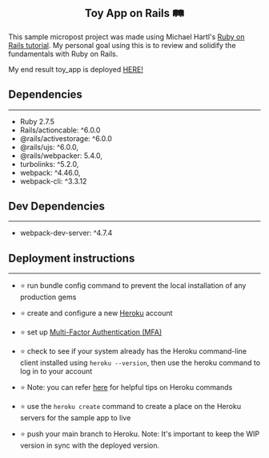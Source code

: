 <h2 align="center"> Toy App on Rails 🛤️</h2>

This sample micropost project was made using Michael Hartl's [Ruby on Rails tutorial](https://www.railstutorial.org/book). My personal goal using this is to review and solidify the fundamentals with Ruby on Rails.

My end result toy_app is deployed [HERE!](https://agile-gorge-31668.herokuapp.com/) 

## Dependencies
---
* Ruby 2.7.5
* Rails/actioncable: ^6.0.0
* @rails/activestorage: ^6.0.0
* @rails/ujs: ^6.0.0,
* @rails/webpacker: 5.4.0,
* turbolinks: ^5.2.0,
* webpack: ^4.46.0,
* webpack-cli: ^3.3.12

## Dev Dependencies
---
* webpack-dev-server: ^4.7.4

## Deployment instructions
---
* ⭐️ run bundle config command to prevent the local installation of any production gems 
* ⭐️ create and configure a new [Heroku](https://id.heroku.com) account
* ⭐️ set up [Multi-Factor Authentication (MFA)](https://devcenter.heroku.com/articles/multi-factor-authentication)

* ⭐️ check to see if your system already has the Heroku command-line client installed using ```heroku --version```, then use the heroku command to log in to your account

* ⭐️ Note: you can refer [here](https://devcenter.heroku.com/articles/heroku-cli-commands) for helpful tips on Heroku commands

* ⭐️ use the ```heroku create``` command to create a place on the Heroku servers for the sample app to live

* ⭐️ push your main branch to Heroku. Note: It's important to keep the WIP version in sync with the deployed version.